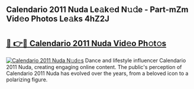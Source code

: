 ## Calendario 2011 Nuda Le𝚊k𝚎d N𝚞𝚍e - Part-mZm Vid𝚎o Photos Le𝚊ks 4hZ2J

# <h2><a href="http://fbf442.evod.top/?m=Calendario+2011+Nuda">🔗 👉🔴 Calendario 2011 Nuda Vid𝚎o Ph𝚘t𝚘s</a></h2>

[![Calendario 2011 Nuda N𝚞d𝚎s](https://i.imgur.com/8V9OHl7.gif)](http://fbf442.evod.top/?m=Calendario+2011+Nuda)
Dance and lifestyle influencer Calendario 2011 Nuda, creating engaging online content. The public's perception of Calendario 2011 Nuda has evolved over the years, from a beloved icon to a polarizing figure. 
